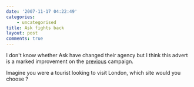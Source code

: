 ```yaml
---
date: '2007-11-17 04:22:49'
categories:
    - uncategorised
title: Ask fights back
layout: post
comments: true
---
```

I don't know whether Ask have changed their agency but I think this
advert is a marked improvement on the [previous](../2007/05/11/dont-ask)
campaign.

Imagine you were a tourist looking to visit London, which site would you
choose ?

